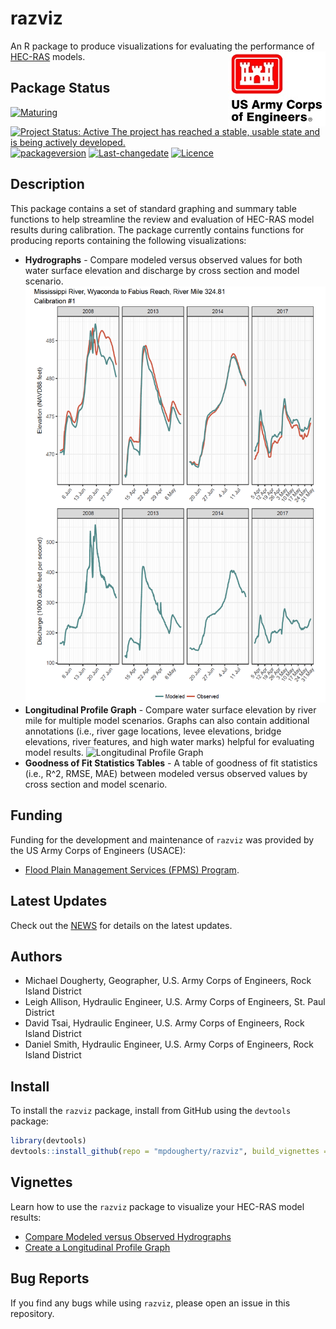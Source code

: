 
<!-- README.md is generated from README.Rmd. Please edit that file -->

# razviz

An R package to produce visualizations for evaluating the performance of
[HEC-RAS](https://www.hec.usace.army.mil/software/hec-ras) models.
<img src="man/figures/HDQLO-03_h120.jpg" align="right" />

## Package Status

[![Maturing](https://img.shields.io/badge/lifecycle-maturing-blue.svg)](https://www.tidyverse.org/lifecycle)
[![Project Status: Active The project has reached a stable, usable state
and is being actively
developed.](https://www.repostatus.org/badges/latest/active.svg)](https://www.repostatus.org/#active)
[![packageversion](https://img.shields.io/badge/Package%20version-0.0.3-orange.svg?style=flat-square)](commits/master)
[![Last-changedate](https://img.shields.io/badge/last%20change-2020--06--28-yellowgreen.svg)](/commits/master)
[![Licence](https://img.shields.io/badge/licence-CC0-blue.svg)](http://choosealicense.com/licenses/cc0-1.0/)

## Description

This package contains a set of standard graphing and summary table
functions to help streamline the review and evaluation of HEC-RAS model
results during calibration. The package currently contains functions for
producing reports containing the following visualizations:

  - **Hydrographs** - Compare modeled versus observed values for both
    water surface elevation and discharge by cross section and model
    scenario.
    [![Hydrograph](man/figures/hydrograph.png)](https://mpdougherty.github.io/razviz/doc/Hydrograph_Plot_Report.pdf)
  - **Longitudinal Profile Graph** - Compare water surface elevation by
    river mile for multiple model scenarios. Graphs can also contain
    additional annotations (i.e., river gage locations, levee
    elevations, bridge elevations, river features, and high water marks)
    helpful for evaluating model results. ![Longitudinal Profile
    Graph](man/figures/longitudinal_profile_w_1200.png)
  - **Goodness of Fit Statistics Tables** - A table of goodness of fit
    statistics (i.e., R^2, RMSE, MAE) between modeled versus observed
    values by cross section and model scenario.

## Funding

Funding for the development and maintenance of `razviz` was provided by
the US Army Corps of Engineers (USACE):

  - [Flood Plain Management Services (FPMS)
    Program](https://www.mvr.usace.army.mil/Business-With-Us/Outreach-Customer-Service/Floodplain-Management-Services/).

## Latest Updates

Check out the [NEWS](NEWS.md) for details on the latest updates.

## Authors

  - Michael Dougherty, Geographer, U.S. Army Corps of Engineers, Rock
    Island District
  - Leigh Allison, Hydraulic Engineer, U.S. Army Corps of Engineers,
    St. Paul District
  - David Tsai, Hydraulic Engineer, U.S. Army Corps of Engineers, Rock
    Island District
  - Daniel Smith, Hydraulic Engineer, U.S. Army Corps of Engineers, Rock
    Island District

## Install

To install the `razviz` package, install from GitHub using the
`devtools` package:

``` r
library(devtools)
devtools::install_github(repo = "mpdougherty/razviz", build_vignettes = TRUE)
```

## Vignettes

Learn how to use the `razviz` package to visualize your HEC-RAS model
results:

  - [Compare Modeled versus Observed
    Hydrographs](https://mpdougherty.github.io/razviz/doc/hydrographs.html)
  - [Create a Longitudinal Profile
    Graph](https://mpdougherty.github.io/razviz/doc/longitudinal_profile.html)

## Bug Reports

If you find any bugs while using `razviz`, please open an issue in this
repository.
